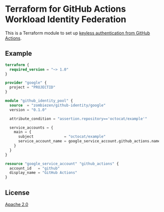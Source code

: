 # Terraform for GitHub Actions Workload Identity Federation

This is a Terraform module to set up
[keyless authentication from GitHub Actions](https://cloud.google.com/blog/products/identity-security/enabling-keyless-authentication-from-github-actions).

## Example

```terraform
terraform {
  required_version = "~> 1.0"
}

provider "google" {
  project = "PROJECTID"
}

module "github_identity_pool" {
  source  = "zombiezen/github-identity/google"
  version = "0.1.0"

  attribute_condition = "assertion.repository=='octocat/example'"

  service_accounts = {
    main = {
      subject              = "octocat/example"
      service_account_name = google_service_account.github_actions.name
    }
  }
}

resource "google_service_account" "github_actions" {
  account_id   = "github"
  display_name = "GitHub Actions"
}
```

## License

[Apache 2.0](LICENSE)

